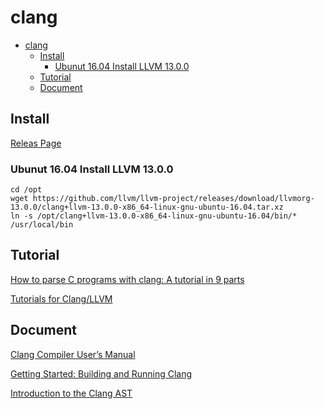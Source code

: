 # clang

- [clang](#clang)
  - [Install](#install)
    - [Ubunut 16.04 Install LLVM 13.0.0](#ubunut-1604-install-llvm-1300)
  - [Tutorial](#tutorial)
  - [Document](#document)

## Install

[Releas Page](https://github.com/llvm/llvm-project/releases)

### Ubunut 16.04 Install LLVM 13.0.0
 
    cd /opt
    wget https://github.com/llvm/llvm-project/releases/download/llvmorg-13.0.0/clang+llvm-13.0.0-x86_64-linux-gnu-ubuntu-16.04.tar.xz
    ln -s /opt/clang+llvm-13.0.0-x86_64-linux-gnu-ubuntu-16.04/bin/* /usr/local/bin

## Tutorial

[How to parse C programs with clang: A tutorial in 9 parts](http://amnoid.de/tmp/clangtut/tut.html)

[Tutorials for Clang/LLVM](http://freecompilercamp.org/clang-llvm-landing/)

## Document

[Clang Compiler User’s Manual](https://clang.llvm.org/docs/UsersManual.html)

[Getting Started: Building and Running Clang](https://clang.llvm.org/get_started.html)

[Introduction to the Clang AST](https://clang.llvm.org/docs/IntroductionToTheClangAST.html)
